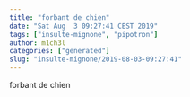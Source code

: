 ```yaml
---
title: "forbant de chien"
date: "Sat Aug  3 09:27:41 CEST 2019"
tags: ["insulte-mignone", "pipotron"]
author: m1ch3l
categories: ["generated"]
slug: "insulte-mignone/2019-08-03-09:27:41"
---
```


forbant de chien
